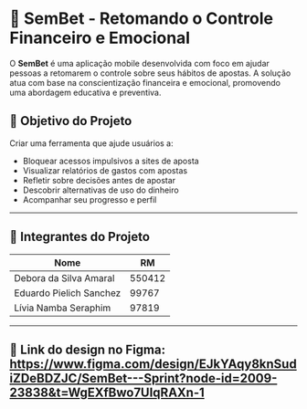 # 📱 SemBet - Retomando o Controle Financeiro e Emocional

O **SemBet** é uma aplicação mobile desenvolvida com foco em ajudar pessoas a retomarem o controle sobre seus hábitos de apostas. A solução atua com base na conscientização financeira e emocional, promovendo uma abordagem educativa e preventiva.

## 🎯 Objetivo do Projeto

Criar uma ferramenta que ajude usuários a:
- Bloquear acessos impulsivos a sites de aposta
- Visualizar relatórios de gastos com apostas
- Refletir sobre decisões antes de apostar
- Descobrir alternativas de uso do dinheiro
- Acompanhar seu progresso e perfil

---

## 👥 Integrantes do Projeto

| Nome                         | RM       |
|------------------------------|----------|
| Debora da Silva Amaral       | 550412   |
| Eduardo Pielich Sanchez      | 99767    |
| Lívia Namba Seraphim         | 97819    |

---

## 📱 Link do design no Figma: https://www.figma.com/design/EJkYAqy8knSudiZDeBDZJC/SemBet---Sprint?node-id=2009-23838&t=WgEXfBwo7UIqRAXn-1
